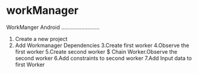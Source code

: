 # workManager
WorkManger Android
.........................
1. Create a new project
2. Add Workmanager Dependencies
3.Create first worker
4.Observe the first worker
5.Create second worker $ Chain Worker.Observe the second worker
6.Add constraints to second worker
7.Add Input data to first Worker
